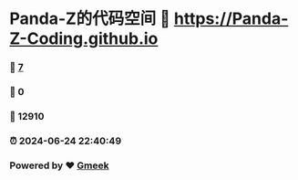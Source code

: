 # Panda-Z的代码空间 :link: https://Panda-Z-Coding.github.io 
### :page_facing_up: [7](https://Panda-Z-Coding.github.io/tag.html) 
### :speech_balloon: 0 
### :hibiscus: 12910 
### :alarm_clock: 2024-06-24 22:40:49 
### Powered by :heart: [Gmeek](https://github.com/Meekdai/Gmeek)

